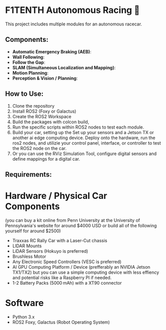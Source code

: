 # F1TENTH Autonomous Racing 🏁

This project includes multiple modules for an autonomous racecar.

##  Components:
- **Automatic Emergency Braking (AEB)**:
- **Wall Following**:
- **Follow the Gap**:
- **SLAM (Simultaneous Localization and Mapping)**:
- **Motion Planning**:
- **Perception & Vision / Planning**:


## How to Use:
1. Clone the repository
2. Install ROS2 (Foxy or Galactus)
4. Create the ROS2 Workspace
5. Build the packages with colcon build, 
6. Run the specific scripts within ROS2 nodes to test each module.
7. Build your car, setting up the  Set up your sensors and a Jetson TX or another ai edge computing device. Deploy onto the hardware, run the ros2 nodes, and utilizie your control panel, interface, or controller to test the ROS2 node on the car.
8. Or you can use the RViz Simulation Tool, configure digital sensors and define mappings for a digital car.

## Requirements:

# Hardware / Physical Car Components
(you can buy a kit online from Penn University at the University of Pennsylvania's website for around $4000 USD or build all of the following yourself for around $2500)

- Traxxas RC Rally Car with a Laser-Cut chassis
- LIDAR Mounts
- LiDAR Sensors (Hokuyo is preferred)
- Brushless Motor
- Any Electronic Speed Controllers (VESC is preferred)
-  AI GPU Computing Platform / Device (prefferably an NVIDIA Jetson TX1/TX2) but you can use a simple computing device with less effiency and potential risks like a Raspberry PI if needed.
- 1-2  Battery Packs (5000 mAh) with a XT90 connector


# Software
- Python 3.x
- ROS2 Foxy, Galactus (Robot Operating System)
